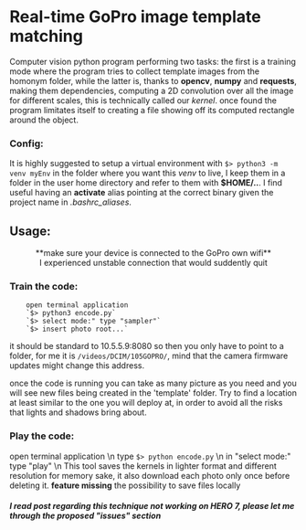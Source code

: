 ﻿
# **Real-time GoPro image template matching**
Computer vision python program performing two tasks: the first is a training mode where
the program tries to collect template images from the homonym folder, while the latter is,
thanks to **opencv**, **numpy** and **requests**, making them dependencies, computing a 2D convolution over all the image for different scales, this is technically called our _kernel_. once found the program limitates itself to creating a file showing off its computed rectangle around the object.

### Config:
It is highly suggested to setup a virtual environment with `$> python3 -m venv myEnv`
in the folder where you want this _venv_ to live, I keep them in a folder in the user
home directory and refer to them with **$HOME/..**.
I find useful having an **activate** alias pointing at the correct binary given the
project name in _.bashrc_aliases_.

## Usage:
<center>**make sure your device is connected to the GoPro own wifi**</center>
<center>I experienced unstable connection that would suddently quit</center>

### Train the code:
		open terminal application
		`$> python3 encode.py`
		`$> select mode:" type "sampler"`
		`$> insert photo root...`
it should be standard to 10.5.5.9:8080 so then you only have to point to a
folder, for me it is `/videos/DCIM/105GOPRO/`, mind that the camera firmware updates
might change this address.

once the code is running you can take as many picture
as you need and you will see new files being created in the
'template' folder. Try to find a location at least similar to the one you will deploy at, in order to avoid all the risks that lights and shadows bring about.

### Play the code:
open terminal application \n
type `$> python encode.py` \n
in "select mode:" type "play" \n
This tool saves the kernels in lighter format and different resolution for memory sake, it also download each photo only once before deleting it.
**feature missing**
the possibility to save files locally


##### I read post regarding this technique not working on HERO 7, please let me through the proposed "issues" section
